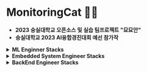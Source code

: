 # MonitoringCat 🐱‍💻
- <b>2023 숭실대학교 오픈소스 및 실습 팀프로젝트 "묘묘안"
- <b>숭실대학교 2023 AI융합경진대회 예선 참가작

<details>
<summary> ML Enginner Stacks
</summary>
   <br>
<img src="https://img.shields.io/badge/Python-3776AB?style=for-the-badge&logo=Python&logoColor=white">
<img src="https://img.shields.io/badge/Tensorflow-FF6F00?style=for-the-badge&logo=Tensorflow&logoColor=white">
<img src="https://img.shields.io/badge/Keras-D00000?style=for-the-badge&logo=Keras&logoColor=white">
</details>

<details>
<summary> Embedded System Engineer Stacks
</summary>
   <br>
</details>

<details>
<summary> BackEnd Engineer Stacks
</summary>
   <br>
</details>
  
